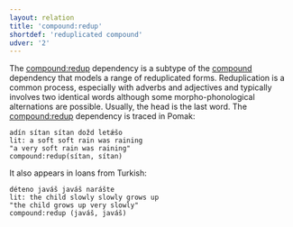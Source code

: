 ```yaml
---
layout: relation
title: 'compound:redup'
shortdef: 'reduplicated compound'
udver: '2'
---
```


The [compound:redup]() dependency  is a subtype of the [compound]() dependency that models a range of reduplicated forms.
Reduplication is a common process, especially with adverbs and adjectives and typically involves two identical words although some morpho-phonological alternations  are possible.
Usually, the head is the last word. The [compound:redup]() dependency is traced in Pomak:  

~~~ sdparse
adín sítan sítan dožd letǽšo  
lit: a soft soft rain was raining
"a very soft rain was raining" 
compound:redup(sítan, sítan)
~~~

It also appears in loans from Turkish:

~~~ sdparse
déteno javáš javáš narášte
lit: the child slowly slowly grows up
"the child grows up very slowly"
compound:redup (javáš, javáš)
~~~
<!-- Interlanguage links updated Po 6. listopadu 2023, 21:42:39 CET -->
